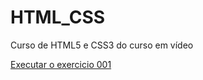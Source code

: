 # HTML_CSS
 Curso de HTML5 e CSS3 do curso em vídeo

<a href="https://lucodego.github.io/HTML_CSS/Exercicios/ex001/index.html">Executar o exercicio 001</a>
